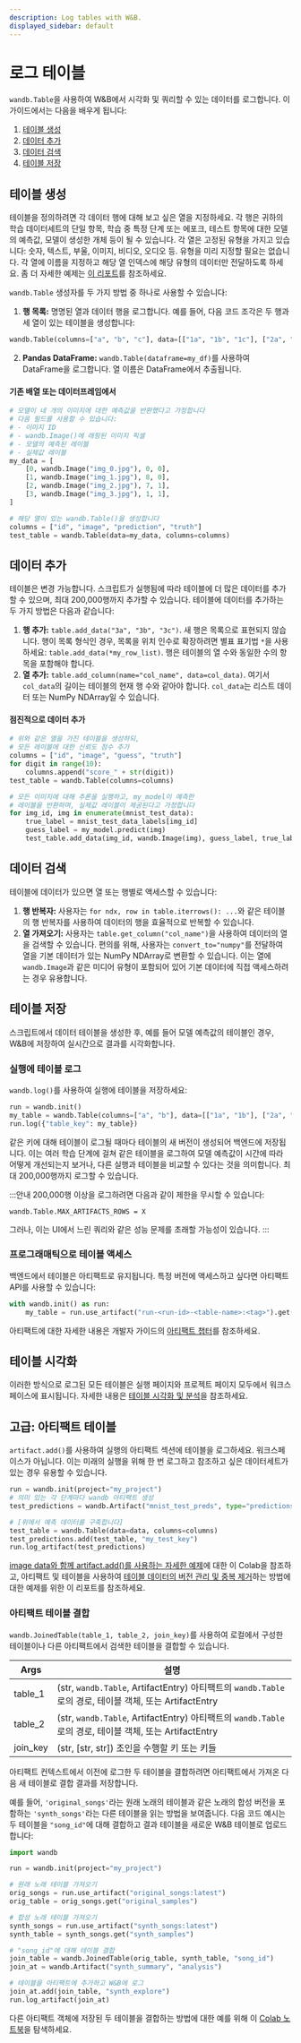 ```yaml
---
description: Log tables with W&B.
displayed_sidebar: default
---
```


# 로그 테이블

`wandb.Table`을 사용하여 W&B에서 시각화 및 쿼리할 수 있는 데이터를 로그합니다. 이 가이드에서는 다음을 배우게 됩니다:

1. [테이블 생성](./log-tables.md#create-tables)
2. [데이터 추가](./log-tables.md#add-data)
3. [데이터 검색](./log-tables.md#retrieve-data)
4. [테이블 저장](./log-tables.md#save-tables)

## 테이블 생성

테이블을 정의하려면 각 데이터 행에 대해 보고 싶은 열을 지정하세요. 각 행은 귀하의 학습 데이터세트의 단일 항목, 학습 중 특정 단계 또는 에포크, 테스트 항목에 대한 모델의 예측값, 모델이 생성한 개체 등이 될 수 있습니다. 각 열은 고정된 유형을 가지고 있습니다: 숫자, 텍스트, 부울, 이미지, 비디오, 오디오 등. 유형을 미리 지정할 필요는 없습니다. 각 열에 이름을 지정하고 해당 열 인덱스에 해당 유형의 데이터만 전달하도록 하세요. 좀 더 자세한 예제는 [이 리포트](https://wandb.ai/stacey/mnist-viz/reports/Guide-to-W-B-Tables--Vmlldzo2NTAzOTk#1.-how-to-log-a-wandb.table)를 참조하세요.

`wandb.Table` 생성자를 두 가지 방법 중 하나로 사용할 수 있습니다:

1. **행 목록:** 명명된 열과 데이터 행을 로그합니다. 예를 들어, 다음 코드 조각은 두 행과 세 열이 있는 테이블을 생성합니다:

```python
wandb.Table(columns=["a", "b", "c"], data=[["1a", "1b", "1c"], ["2a", "2b", "2c"]])
```


2. **Pandas DataFrame:** `wandb.Table(dataframe=my_df)`를 사용하여 DataFrame을 로그합니다. 열 이름은 DataFrame에서 추출됩니다.

#### 기존 배열 또는 데이터프레임에서

```python
# 모델이 네 개의 이미지에 대한 예측값을 반환했다고 가정합니다
# 다음 필드를 사용할 수 있습니다:
# - 이미지 ID
# - wandb.Image()에 래핑된 이미지 픽셀
# - 모델의 예측된 레이블
# - 실제값 레이블
my_data = [
    [0, wandb.Image("img_0.jpg"), 0, 0],
    [1, wandb.Image("img_1.jpg"), 8, 0],
    [2, wandb.Image("img_2.jpg"), 7, 1],
    [3, wandb.Image("img_3.jpg"), 1, 1],
]

# 해당 열이 있는 wandb.Table()을 생성합니다
columns = ["id", "image", "prediction", "truth"]
test_table = wandb.Table(data=my_data, columns=columns)
```

## 데이터 추가

테이블은 변경 가능합니다. 스크립트가 실행됨에 따라 테이블에 더 많은 데이터를 추가할 수 있으며, 최대 200,000행까지 추가할 수 있습니다. 테이블에 데이터를 추가하는 두 가지 방법은 다음과 같습니다:

1. **행 추가:** `table.add_data("3a", "3b", "3c")`. 새 행은 목록으로 표현되지 않습니다. 행이 목록 형식인 경우, 목록을 위치 인수로 확장하려면 별표 표기법 `*`을 사용하세요: `table.add_data(*my_row_list)`. 행은 테이블의 열 수와 동일한 수의 항목을 포함해야 합니다.
2. **열 추가:** `table.add_column(name="col_name", data=col_data)`. 여기서 `col_data`의 길이는 테이블의 현재 행 수와 같아야 합니다. `col_data`는 리스트 데이터 또는 NumPy NDArray일 수 있습니다.

#### 점진적으로 데이터 추가

```python
# 위와 같은 열을 가진 테이블을 생성하되,
# 모든 레이블에 대한 신뢰도 점수 추가
columns = ["id", "image", "guess", "truth"]
for digit in range(10):
    columns.append("score_" + str(digit))
test_table = wandb.Table(columns=columns)

# 모든 이미지에 대해 추론을 실행하고, my_model이 예측한
# 레이블을 반환하며, 실제값 레이블이 제공된다고 가정합니다
for img_id, img in enumerate(mnist_test_data):
    true_label = mnist_test_data_labels[img_id]
    guess_label = my_model.predict(img)
    test_table.add_data(img_id, wandb.Image(img), guess_label, true_label)
```

## 데이터 검색

테이블에 데이터가 있으면 열 또는 행별로 액세스할 수 있습니다:

1. **행 반복자:** 사용자는 `for ndx, row in table.iterrows(): ...`와 같은 테이블의 행 반복자를 사용하여 데이터의 행을 효율적으로 반복할 수 있습니다.
2. **열 가져오기:** 사용자는 `table.get_column("col_name")`을 사용하여 데이터의 열을 검색할 수 있습니다. 편의를 위해, 사용자는 `convert_to="numpy"`를 전달하여 열을 기본 데이터가 있는 NumPy NDArray로 변환할 수 있습니다. 이는 열에 `wandb.Image`과 같은 미디어 유형이 포함되어 있어 기본 데이터에 직접 액세스하려는 경우 유용합니다.

## 테이블 저장

스크립트에서 데이터 테이블을 생성한 후, 예를 들어 모델 예측값의 테이블인 경우, W&B에 저장하여 실시간으로 결과를 시각화합니다.

### 실행에 테이블 로그

`wandb.log()`를 사용하여 실행에 테이블을 저장하세요:

```python
run = wandb.init()
my_table = wandb.Table(columns=["a", "b"], data=[["1a", "1b"], ["2a", "2b"]])
run.log({"table_key": my_table})
```

같은 키에 대해 테이블이 로그될 때마다 테이블의 새 버전이 생성되어 백엔드에 저장됩니다. 이는 여러 학습 단계에 걸쳐 같은 테이블을 로그하여 모델 예측값이 시간에 따라 어떻게 개선되는지 보거나, 다른 실행과 테이블을 비교할 수 있다는 것을 의미합니다. 최대 200,000행까지 로그할 수 있습니다.

:::안내
200,000행 이상을 로그하려면 다음과 같이 제한을 무시할 수 있습니다:

`wandb.Table.MAX_ARTIFACTS_ROWS = X`

그러나, 이는 UI에서 느린 쿼리와 같은 성능 문제를 초래할 가능성이 있습니다.
:::

### 프로그래매틱으로 테이블 액세스

백엔드에서 테이블은 아티팩트로 유지됩니다. 특정 버전에 액세스하고 싶다면 아티팩트 API를 사용할 수 있습니다:

```python
with wandb.init() as run:
    my_table = run.use_artifact("run-<run-id>-<table-name>:<tag>").get("<table-name>")
```

아티팩트에 대한 자세한 내용은 개발자 가이드의 [아티팩트 챕터](../../artifacts/intro.md)를 참조하세요.

## 테이블 시각화

이러한 방식으로 로그된 모든 테이블은 실행 페이지와 프로젝트 페이지 모두에서 워크스페이스에 표시됩니다. 자세한 내용은 [테이블 시각화 및 분석](../../tables/visualize-tables.md)을 참조하세요.

## 고급: 아티팩트 테이블

`artifact.add()`를 사용하여 실행의 아티팩트 섹션에 테이블을 로그하세요. 워크스페이스가 아닙니다. 이는 미래의 실행을 위해 한 번 로그하고 참조하고 싶은 데이터세트가 있는 경우 유용할 수 있습니다.

```python
run = wandb.init(project="my_project")
# 의미 있는 각 단계마다 wandb 아티팩트 생성
test_predictions = wandb.Artifact("mnist_test_preds", type="predictions")

# [위에서 예측 데이터를 구축합니다]
test_table = wandb.Table(data=data, columns=columns)
test_predictions.add(test_table, "my_test_key")
run.log_artifact(test_predictions)
```

[image data와 함께 artifact.add()를 사용하는 자세한 예제](http://wandb.me/dsviz-nature-colab)에 대한 이 Colab을 참조하고, 아티팩트 및 테이블을 사용하여 [테이블 데이터의 버전 관리 및 중복 제거](http://wandb.me/TBV-Dedup)하는 방법에 대한 예제를 위한 이 리포트를 참조하세요.

### 아티팩트 테이블 결합

`wandb.JoinedTable(table_1, table_2, join_key)`를 사용하여 로컬에서 구성한 테이블이나 다른 아티팩트에서 검색한 테이블을 결합할 수 있습니다.

| Args      | 설명                                                                                                        |
| --------- | ------------------------------------------------------------------------------------------------------------------ |
| table_1  | (str, `wandb.Table`, ArtifactEntry) 아티팩트의 `wandb.Table`로의 경로, 테이블 객체, 또는 ArtifactEntry |
| table_2  | (str, `wandb.Table`, ArtifactEntry) 아티팩트의 `wandb.Table`로의 경로, 테이블 객체, 또는 ArtifactEntry |
| join_key | (str, [str, str]) 조인을 수행할 키 또는 키들                                                        |


아티팩트 컨텍스트에서 이전에 로그한 두 테이블을 결합하려면 아티팩트에서 가져온 다음 새 테이블로 결합 결과를 저장합니다.

예를 들어, `'original_songs'`라는 원래 노래의 테이블과 같은 노래의 합성 버전을 포함하는 `'synth_songs'`라는 다른 테이블을 읽는 방법을 보여줍니다. 다음 코드 예시는 두 테이블을 `"song_id"`에 대해 결합하고 결과 테이블을 새로운 W&B 테이블로 업로드합니다:

```python
import wandb

run = wandb.init(project="my_project")

# 원래 노래 테이블 가져오기
orig_songs = run.use_artifact("original_songs:latest")
orig_table = orig_songs.get("original_samples")

# 합성 노래 테이블 가져오기
synth_songs = run.use_artifact("synth_songs:latest")
synth_table = synth_songs.get("synth_samples")

# "song_id"에 대해 테이블 결합
join_table = wandb.JoinedTable(orig_table, synth_table, "song_id")
join_at = wandb.Artifact("synth_summary", "analysis")

# 테이블을 아티팩트에 추가하고 W&B에 로그
join_at.add(join_table, "synth_explore")
run.log_artifact(join_at)
```

다른 아티팩트 객체에 저장된 두 테이블을 결합하는 방법에 대한 예를 위해 이 [Colab 노트북](https://wandb.ai/stacey/cshanty/reports/Whale2Song-W-B-Tables-for-Audio--Vmlldzo4NDI3NzM)을 탐색하세요.